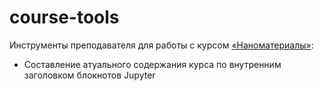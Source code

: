# course-tools
Инструменты преподавателя для работы с курсом [«Наноматериалы»](../course):

- Составление атуального содержания курса по внутренним заголовком блокнотов Jupyter

